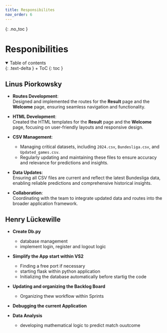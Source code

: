 ```yaml
---
title: Responsibilites 
nav_order: 6
---
```


{: .no_toc }
# Responibilities

<details open markdown="block">
{: .text-delta }
<summary>Table of contents</summary>
+ ToC
{: toc }
</details>

## Linus Piorkowsky

- **Routes Development**:  
  Designed and implemented the routes for the **Result** page and the **Welcome** page, ensuring seamless navigation and functionality.

- **HTML Development**:  
  Created the HTML templates for the **Result** page and the **Welcome** page, focusing on user-friendly layouts and responsive design.

- **CSV Management**:  
  - Managing critical datasets, including `2024.csv`, `Bundesliga.csv`, and `Updated_games.csv`.  
  - Regularly updating and maintaining these files to ensure accuracy and relevance for predictions and insights.

- **Data Updates**:  
  Ensuring all CSV files are current and reflect the latest Bundesliga data, enabling reliable predictions and comprehensive historical insights.

- **Collaboration**:  
  Coordinating with the team to integrate updated data and routes into the broader application framework.


## Henry Lückewille

- **Create Db.py**
  - database management
  - implement login, register and logout logic
    
- **Simplify the App start within VS2**
  - Finding a free port if necessary
  - starting flask within python application
  - Initializing the database automatically before startig the code
  
- **Updating and organizing the Backlog Board**
  - Organizing thew workflow within Sprints
  
- **Debugging the current Application**

- **Data Analysis**
  - developing mathematical logic to predict match ouutcome
  
  
